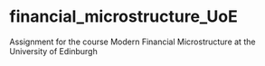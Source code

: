 # financial_microstructure_UoE
Assignment for the course Modern Financial Microstructure at the University of Edinburgh
